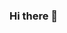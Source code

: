 ### Hi there 👋

<!--
**Yasin-Shah/Yasin-Shah** is a ✨ _special_ ✨ repository because its `README.md` (this file) appears on your GitHub profile.

Here are some ideas to get you started:

- 🔭 I’m currently working as Full Stack Software Engineer
- 🌱 I’m currently looking for build something new
- 👯 I’m looking to collaborate on more opersource projects in Machine Learning
- 🤔 I’m looking for help other in tech stack
- 💬 Ask me about ..
- 📫 How to reach me: ...
- 😄 Pronouns: ...
- ⚡ Fun fact: ...
-->
